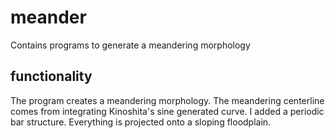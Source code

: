 # meander
Contains programs to generate a meandering morphology

## functionality
The program creates a meandering morphology.
The meandering centerline comes from integrating Kinoshita's sine generated curve.
I added a periodic bar structure.
Everything is projected onto a sloping floodplain.
